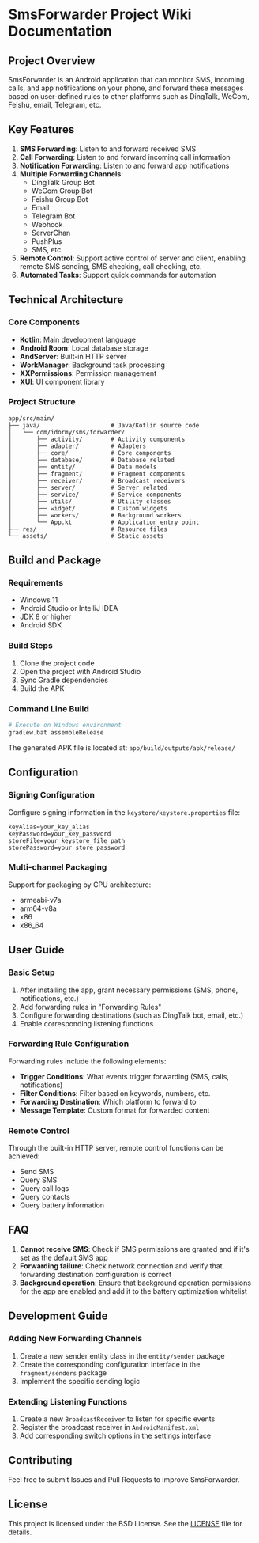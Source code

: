 # SmsForwarder Project Wiki Documentation

## Project Overview

SmsForwarder is an Android application that can monitor SMS, incoming calls, and app notifications on your phone, and forward these messages based on user-defined rules to other platforms such as DingTalk, WeCom, Feishu, email, Telegram, etc.

## Key Features

1. **SMS Forwarding**: Listen to and forward received SMS
2. **Call Forwarding**: Listen to and forward incoming call information
3. **Notification Forwarding**: Listen to and forward app notifications
4. **Multiple Forwarding Channels**:
   - DingTalk Group Bot
   - WeCom Group Bot
   - Feishu Group Bot
   - Email
   - Telegram Bot
   - Webhook
   - ServerChan
   - PushPlus
   - SMS, etc.
5. **Remote Control**: Support active control of server and client, enabling remote SMS sending, SMS checking, call checking, etc.
6. **Automated Tasks**: Support quick commands for automation

## Technical Architecture

### Core Components

- **Kotlin**: Main development language
- **Android Room**: Local database storage
- **AndServer**: Built-in HTTP server
- **WorkManager**: Background task processing
- **XXPermissions**: Permission management
- **XUI**: UI component library

### Project Structure

```
app/src/main/
├── java/                    # Java/Kotlin source code
│   └── com/idormy/sms/forwarder/
│       ├── activity/        # Activity components
│       ├── adapter/         # Adapters
│       ├── core/            # Core components
│       ├── database/        # Database related
│       ├── entity/          # Data models
│       ├── fragment/        # Fragment components
│       ├── receiver/        # Broadcast receivers
│       ├── server/          # Server related
│       ├── service/         # Service components
│       ├── utils/           # Utility classes
│       ├── widget/          # Custom widgets
│       ├── workers/         # Background workers
│       └── App.kt           # Application entry point
├── res/                     # Resource files
└── assets/                  # Static assets
```

## Build and Package

### Requirements

- Windows 11
- Android Studio or IntelliJ IDEA
- JDK 8 or higher
- Android SDK

### Build Steps

1. Clone the project code
2. Open the project with Android Studio
3. Sync Gradle dependencies
4. Build the APK

### Command Line Build

```bash
# Execute on Windows environment
gradlew.bat assembleRelease
```

The generated APK file is located at: `app/build/outputs/apk/release/`

## Configuration

### Signing Configuration

Configure signing information in the `keystore/keystore.properties` file:

```properties
keyAlias=your_key_alias
keyPassword=your_key_password
storeFile=your_keystore_file_path
storePassword=your_store_password
```

### Multi-channel Packaging

Support for packaging by CPU architecture:
- armeabi-v7a
- arm64-v8a
- x86
- x86_64

## User Guide

### Basic Setup

1. After installing the app, grant necessary permissions (SMS, phone, notifications, etc.)
2. Add forwarding rules in "Forwarding Rules"
3. Configure forwarding destinations (such as DingTalk bot, email, etc.)
4. Enable corresponding listening functions

### Forwarding Rule Configuration

Forwarding rules include the following elements:
- **Trigger Conditions**: What events trigger forwarding (SMS, calls, notifications)
- **Filter Conditions**: Filter based on keywords, numbers, etc.
- **Forwarding Destination**: Which platform to forward to
- **Message Template**: Custom format for forwarded content

### Remote Control

Through the built-in HTTP server, remote control functions can be achieved:
- Send SMS
- Query SMS
- Query call logs
- Query contacts
- Query battery information

## FAQ

1. **Cannot receive SMS**: Check if SMS permissions are granted and if it's set as the default SMS app
2. **Forwarding failure**: Check network connection and verify that forwarding destination configuration is correct
3. **Background operation**: Ensure that background operation permissions for the app are enabled and add it to the battery optimization whitelist

## Development Guide

### Adding New Forwarding Channels

1. Create a new sender entity class in the `entity/sender` package
2. Create the corresponding configuration interface in the `fragment/senders` package
3. Implement the specific sending logic

### Extending Listening Functions

1. Create a new `BroadcastReceiver` to listen for specific events
2. Register the broadcast receiver in `AndroidManifest.xml`
3. Add corresponding switch options in the settings interface

## Contributing

Feel free to submit Issues and Pull Requests to improve SmsForwarder.

## License

This project is licensed under the BSD License. See the [LICENSE](LICENSE) file for details.